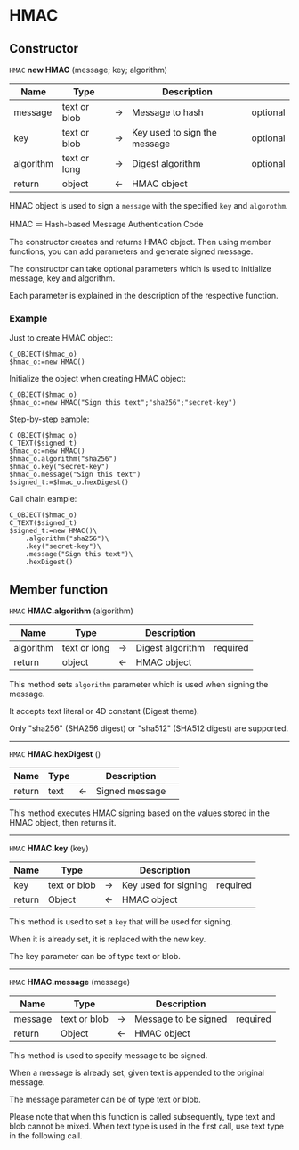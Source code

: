 # HMAC

## Constructor

`HMAC` **new HMAC** (message; key; algorithm)

|Name|Type||Description||
|-----|-----|-----|-----|-----|
|message|text or blob|->|Message to hash|optional|
|key|text or blob|->|Key used to sign the message|optional|
|algorithm|text or long|->|Digest algorithm|optional|
|return|object|<-|HMAC object||

HMAC object is used to sign a `message` with the specified `key` and `algorothm`.

HMAC ＝ Hash-based Message Authentication Code

The constructor creates and returns HMAC object. Then using member functions, you can add parameters and generate signed message.

The constructor can take optional parameters which is used to initialize message, key and algorithm.

Each parameter is explained in the description of the respective function.

### Example

Just to create HMAC object:

```4D
C_OBJECT($hmac_o)
$hmac_o:=new HMAC()
```

Initialize the object when creating HMAC object:

```4D
C_OBJECT($hmac_o)
$hmac_o:=new HMAC("Sign this text";"sha256";"secret-key")
```

Step-by-step eample:

```4D
C_OBJECT($hmac_o)
C_TEXT($signed_t)
$hmac_o:=new HMAC()
$hmac_o.algorithm("sha256")
$hmac_o.key("secret-key")
$hmac_o.message("Sign this text")
$signed_t:=$hmac_o.hexDigest()
```

Call chain eample:

```4D
C_OBJECT($hmac_o)
C_TEXT($signed_t)
$signed_t:=new HMAC()\
    .algorithm("sha256")\
    .key("secret-key")\
    .message("Sign this text")\
    .hexDigest()
```

## Member function

`HMAC` **HMAC.algorithm** (algorithm)

|Name|Type||Description||
|-----|-----|-----|-----|-----|
|algorithm|text or long|->|Digest algorithm|required|
|return|object|<-|HMAC object||

This method sets `algorithm` parameter which is used when signing the message.

It accepts text literal or 4D constant (Digest theme).

Only "sha256" (SHA256 digest) or "sha512" (SHA512 digest) are supported.

---

`HMAC` **HMAC.hexDigest** ()

|Name|Type||Description||
|-----|-----|-----|-----|-----|
|return|text|<-|Signed message||

This method executes HMAC signing based on the values stored in the HMAC object, then returns it.

---

`HMAC` **HMAC.key** (key)

|Name|Type||Description||
|-----|-----|-----|-----|-----|
|key|text or blob|->|Key used for signing|required|
|return|Object|<-|HMAC object||

This method is used to set a `key` that will be used for signing.

When it is already set, it is replaced with the new key.

The key parameter can be of type text or blob.

---

`HMAC` **HMAC.message** (message)

|Name|Type||Description||
|-----|-----|-----|-----|-----|
|message|text or blob|->|Message to be signed|required|
|return|Object|<-|HMAC object||

This method is used to specify message to be signed.

When a message is already set, given text is appended to the original message.

The message parameter can be of type text or blob.

Please note that when this function is called subsequently, type text and blob cannot be mixed. When text type is used in the first call, use text type in the following call.
